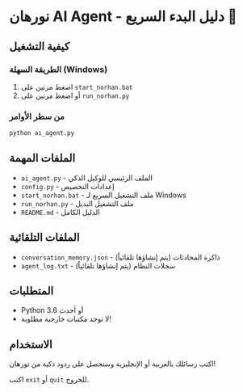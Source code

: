 # نورهان AI Agent - دليل البدء السريع 🚀

## كيفية التشغيل

### الطريقة السهلة (Windows)
1. اضغط مرتين على `start_norhan.bat`
2. أو اضغط مرتين على `run_norhan.py`

### من سطر الأوامر
```bash
python ai_agent.py
```

## الملفات المهمة

- `ai_agent.py` - الملف الرئيسي للوكيل الذكي
- `config.py` - إعدادات التخصيص
- `start_norhan.bat` - ملف التشغيل السريع لـ Windows
- `run_norhan.py` - ملف التشغيل البديل
- `README.md` - الدليل الكامل

## الملفات التلقائية

- `conversation_memory.json` - ذاكرة المحادثات (يتم إنشاؤها تلقائياً)
- `agent_log.txt` - سجلات النظام (يتم إنشاؤها تلقائياً)

## المتطلبات

- Python 3.6 أو أحدث
- لا توجد مكتبات خارجية مطلوبة!

## الاستخدام

اكتب رسائلك بالعربية أو الإنجليزية وستحصل على ردود ذكية من نورهان!

اكتب `exit` أو `quit` للخروج.
